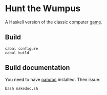 Hunt the Wumpus
===============
A Haskell version of the classic computer
[game](http://www.atariarchives.org/morebasicgames/showpage.php?page=178).

Build
-----

    cabal configure
    cabal build

Build documentation
-------------------
You need to have [pandoc](http://johnmacfarlane.net/pandoc/index.html)
installed. Then issue:

    bash makedoc.sh
